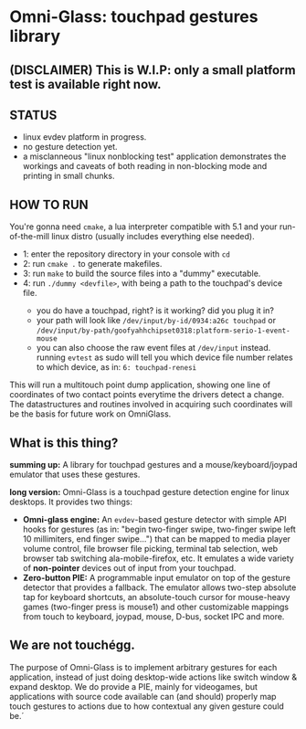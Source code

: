 # Omni-Glass: touchpad gestures library

## (DISCLAIMER) This is W.I.P: only a small platform test is available right now.

## STATUS
- linux evdev platform in progress.
- no gesture detection yet.
- a misclanneous "linux nonblocking test" application demonstrates the workings and caveats of both reading in non-blocking mode and printing in small chunks.

## HOW TO RUN
You're gonna need `cmake`, a lua interpreter compatible with 5.1 and your run-of-the-mill linux distro (usually includes everything else needed).
- 1: enter the repository directory in your console with `cd`
- 2: run `cmake .` to generate makefiles.
- 3: run `make` to build the source files into a "dummy" executable.
- 4: run `./dummy <devfile>`, with <devfile> being a path to the touchpad's device file.
  - you do have a touchpad, right? is it working? did you plug it in?
  - your path will look like `/dev/input/by-id/0934:a26c touchpad` or `/dev/input/by-path/goofyahhchipset0318:platform-serio-1-event-mouse`
  - you can also choose the raw event files at `/dev/input` instead. running `evtest` as sudo will tell you which device file number relates to which device, as in: `6: touchpad-renesi`
 
This will run a multitouch point dump application, showing one line of coordinates of two contact points everytime the drivers detect a change. The datastructures and routines involved in acquiring such coordinates will be the basis for future work on OmniGlass.
## What is this thing?

**summing up:** A library for touchpad gestures and a mouse/keyboard/joypad emulator that uses these gestures.

**long version:** Omni-Glass is a touchpad gesture detection engine for linux desktops. It provides two things:

- **Omni-glass engine:** An `evdev`-based gesture detector with simple API hooks for gestures (as in: "begin two-finger swipe, two-finger swipe left 10 millimiters, end finger swipe...") that can be mapped to media player volume control, file browser file picking, terminal tab selection, web browser tab switching ala-mobile-firefox, etc.
It emulates a wide variety of **non-pointer** devices out of input from your touchpad.
- **Zero-button PIE:** A programmable input emulator on top of the gesture detector that provides a fallback. The emulator allows two-step absolute tap for keyboard shortcuts, an absolute-touch cursor for mouse-heavy games (two-finger press is mouse1) and other customizable mappings from touch to keyboard, joypad, mouse, D-bus, socket IPC and more.

## We are not touchégg.
The purpose of Omni-Glass is to implement arbitrary gestures for each application, instead of just doing desktop-wide actions like switch window & expand desktop.
We do provide a PIE, mainly for videogames, but applications with source code available can (and should) properly map touch gestures to actions due to how contextual any given gesture could be.´
